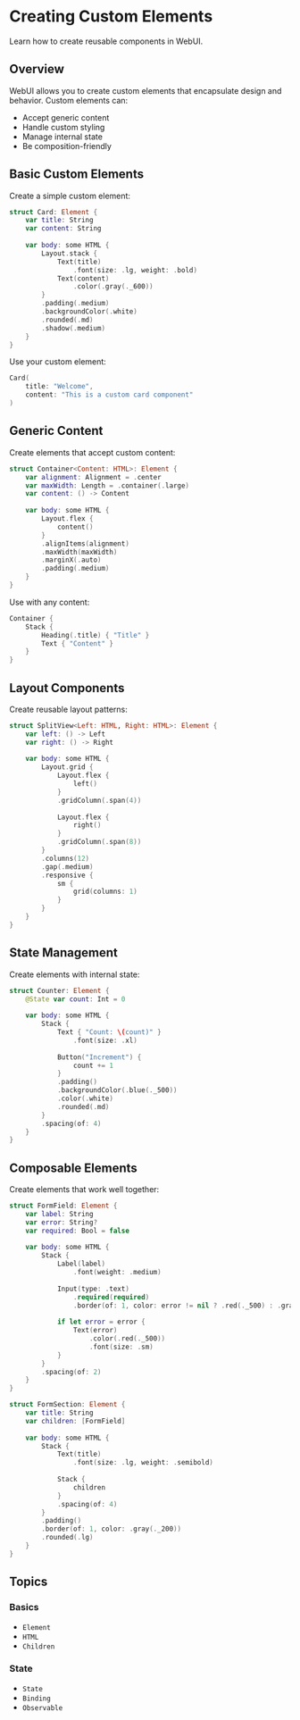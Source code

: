 # Creating Custom Elements

Learn how to create reusable components in WebUI.

## Overview

WebUI allows you to create custom elements that encapsulate design and behavior. Custom elements can:
- Accept generic content
- Handle custom styling
- Manage internal state
- Be composition-friendly

## Basic Custom Elements

Create a simple custom element:

```swift
struct Card: Element {
    var title: String
    var content: String
    
    var body: some HTML {
        Layout.stack {
            Text(title)
                .font(size: .lg, weight: .bold)
            Text(content)
                .color(.gray(._600))
        }
        .padding(.medium)
        .backgroundColor(.white)
        .rounded(.md)
        .shadow(.medium)
    }
}
```

Use your custom element:

```swift
Card(
    title: "Welcome",
    content: "This is a custom card component"
)
```

## Generic Content

Create elements that accept custom content:

```swift
struct Container<Content: HTML>: Element {
    var alignment: Alignment = .center
    var maxWidth: Length = .container(.large)
    var content: () -> Content
    
    var body: some HTML {
        Layout.flex {
            content()
        }
        .alignItems(alignment)
        .maxWidth(maxWidth)
        .marginX(.auto)
        .padding(.medium)
    }
}
```

Use with any content:

```swift
Container {
    Stack {
        Heading(.title) { "Title" }
        Text { "Content" }
    }
}
```

## Layout Components

Create reusable layout patterns:

```swift
struct SplitView<Left: HTML, Right: HTML>: Element {
    var left: () -> Left
    var right: () -> Right
    
    var body: some HTML {
        Layout.grid {
            Layout.flex {
                left()
            }
            .gridColumn(.span(4))
            
            Layout.flex {
                right()
            }
            .gridColumn(.span(8))
        }
        .columns(12)
        .gap(.medium)
        .responsive {
            sm {
                grid(columns: 1)
            }
        }
    }
}
```

## State Management

Create elements with internal state:

```swift
struct Counter: Element {
    @State var count: Int = 0
    
    var body: some HTML {
        Stack {
            Text { "Count: \(count)" }
                .font(size: .xl)
            
            Button("Increment") {
                count += 1
            }
            .padding()
            .backgroundColor(.blue(._500))
            .color(.white)
            .rounded(.md)
        }
        .spacing(of: 4)
    }
}
```

## Composable Elements

Create elements that work well together:

```swift
struct FormField: Element {
    var label: String
    var error: String?
    var required: Bool = false
    
    var body: some HTML {
        Stack {
            Label(label)
                .font(weight: .medium)
            
            Input(type: .text)
                .required(required)
                .border(of: 1, color: error != nil ? .red(._500) : .gray(._200))
            
            if let error = error {
                Text(error)
                    .color(.red(._500))
                    .font(size: .sm)
            }
        }
        .spacing(of: 2)
    }
}

struct FormSection: Element {
    var title: String
    var children: [FormField]
    
    var body: some HTML {
        Stack {
            Text(title)
                .font(size: .lg, weight: .semibold)
            
            Stack {
                children
            }
            .spacing(of: 4)
        }
        .padding()
        .border(of: 1, color: .gray(._200))
        .rounded(.lg)
    }
}
```

## Topics

### Basics

- ``Element``
- ``HTML``
- ``Children``

### State

- ``State``
- ``Binding``
- ``Observable``
